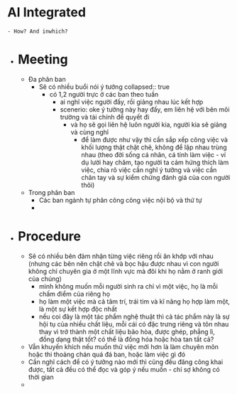 # AI Integrated
	- How? And inwhich?
- # Meeting
	- Đa phân ban
		- Sẽ có nhiều buổi nói ý tưởng
		  collapsed:: true
			- có 1,2 người trực ở các ban theo tuần
				- ai nghĩ việc người đấy, rồi giảng nhau lúc kết hợp
				- scenerio: oke ý tưởng này hay đấy, em liên hệ với bên môi trường và tài chính để quyết đi
					- và họ sẽ gọi liên hệ luôn người kia, người kia sẽ giảng và cùng nghĩ
						- để làm được như vậy thì cần sắp xếp công việc và khối lượng thật chặt chẽ, không để lặp nhau trùng nhau (theo đời sống cá nhân, cá tính làm việc - ví dụ lười hay chăm, tạo người ta cảm hứng thích làm việc, chia rõ việc cần nghĩ ý tưởng và việc cần chân tay và sự kiểm chứng đánh giá của con người thôi)
	- Trong phân ban
		- Các ban ngành tự phân công công việc nội bộ và thứ tự
		-
- # Procedure
	- Sẽ có nhiều bên đảm nhận từng việc riêng rồi ăn khớp với nhau (nhưng các bên nên chặt chẽ và bọc hậu được nhau vì con người không chỉ chuyên gia ở một lĩnh vực mà đôi khi họ nằm ở ranh giới của chúng)
		- mình không muốn mỗi người sinh ra chỉ vì một việc, họ là mỗi chấm điểm của riêng họ
		- họ làm một việc mà cả tâm trí, trái tim và kĩ năng họ hợp làm một, là một sự kết hợp độc nhất
		- nếu coi đây là một tác phẩm nghệ thuật thì cả tác phẩm này là sự hội tụ của nhiều chất liệu, mỗi cái có đặc trưng riêng và tôn nhau thay vì trở thành một chất liệu bão hòa, được ghép, phẳng lì, đồng dạng thật tốt? có thể là đồng hóa hoặc hòa tan tất cả?
	- Vẫn khuyến khích nếu muốn thử việc mới hơn là làm chuyên môn hoặc thi thoảng chán quá đá ban, hoặc làm việc gì đó
	- Cần nghĩ cách để có ý tưởng nào mới thì cũng đều đăng công khai được, tất cả đều có thể đọc và góp ý nếu muốn - chỉ sợ không có thời gian
	-